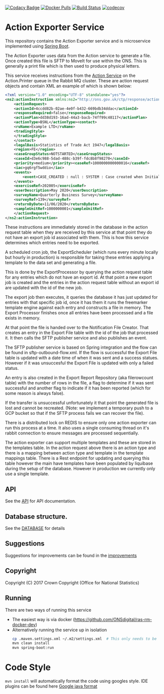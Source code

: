 [![Codacy Badge](https://api.codacy.com/project/badge/Grade/5c09319b89ca4d0f8d9b88ed11c936e4)](https://www.codacy.com/app/sdcplatform/rm-actionexporter-service?utm_source=github.com&amp;utm_medium=referral&amp;utm_content=ONSdigital/rm-actionexporter-service&amp;utm_campaign=Badge_Grade) [![Docker Pulls](https://img.shields.io/docker/pulls/sdcplatform/actionexportersvc.svg)]()
[![Build Status](https://travis-ci.org/ONSdigital/rm-actionexporter-service.svg?branch=master)](https://travis-ci.org/ONSdigital/rm-actionexporter-service)
[![codecov](https://codecov.io/gh/ONSdigital/rm-actionexporter-service/branch/master/graph/badge.svg)](https://codecov.io/gh/ONSdigital/rm-actionexporter-service)

# Action Exporter Service
This repository contains the Action Exporter service and is microservice implemented using [Spring Boot](http://projects.spring.io/spring-boot/).

The Action Exporter uses data from the Action service to generate a file. Once created this file is SFTP to MoveIt for 
use within the ONS. This is generally a print file which is then used to produce physical letters.

This service receives instructions from the [Action Service](https://github.com/ONSdigital/rm-action-service) on the 
Action.Printer queue in the Rabbit MQ cluster. These are action request objects and contain XML an example of which is shown below:

```xml
<?xml version="1.0" encoding="UTF-8" standalone="yes"?>
<ns2:actionInstruction xmlns:ns2="http://ons.gov.uk/ctp/response/action/message/instruction">
    <actionRequest>
    <actionId>4ccdd82b-02ae-4e0f-b432-669bdb34ddac</actionId>
    <responseRequired>false</responseRequired>
    <actionPlan>dd38d193-16ad-44a3-bacb-74ff99c48117</actionPlan>
    <actionType>BSNL</actionType><contact>
    <ruName>Example LTD</ruName>
    <tradingStyle>  
    </tradingStyle>
    </contact>
    <legalBasis>Statistics of Trade Act 1947</legalBasis>
    <region>FE</region>
    <caseGroupStatus>NOTSTARTED</caseGroupStatus>
    <caseId>d3e6c988-5dad-488c-b39f-fdc8b8f98270</caseId>
    <priority>medium</priority><caseRef>1000000000000016</caseRef>
    <iac>gq6rgf5wddio</iac>
    <events>
        <event>CASE_CREATED : null : SYSTEM : Case created when Initial creation of case</event>
    </events>
    <exerciseRef>202005</exerciseRef>
    <userDescription>May 2020</userDescription>
    <surveyName>Quarterly Business Survey</surveyName>
    <surveyRef>139</surveyRef>
    <returnByDate>11/06/2020</returnByDate>
    <sampleUnitRef>1000000001</sampleUnitRef>
    </actionRequest>
</ns2:actionInstruction>
```

These instructions are immediately stored in the database in the action request table when they are received by this service
at that point they do not have an export job id associated with them. This is how this service determines which entries
need to be exported.

A scheduled cron job, the ExportScheduler (which runs every minute locally but hourly in production) is responsible 
for taking these entries applying a template to the data set and generating a file. 

This is done by the ExportProcessor by querying the action request table for any entries which do not have an export id. 
At that point a new export job is created and the entries in the action request table without an export id are updated 
with the id of the new job.
 
The export job then executes, it queries the database it has just updated for entries with that specific job id, once it 
has them it runs the freemarker template engine against each entry and constructs a file in memory. The Export Processor 
finishes once all entries have been processed and a file exists in memory.

At that point the file is handed over to the Notification File Creator. That creates an entry in the Export File table 
with the id of the job that processed it. It then calls the SFTP publisher service and also publishes an event.

The SFTP publisher service is based on Spring integration and the flow can be found in sftp-outbound-flow.xml. If the flow is 
successful the Export File table is updated with a date time of when it was sent and a success statues. However if it was 
unsuccesful the Export File is updated with only a failed status. 

An entry is also created in the Export Report Repository (aka filerowcount table) with the number of rows in the file, 
a flag to determine if it was sent successful and another flag to indicate if it has been reported (which for some reason
 is always false). 
 
If the transfer is unsuccessful unfortunately it that point the generated file is lost and cannot be recreated. (Note: 
we implement a temporary push to a GCP bucket so that if the SFTP process fails we can recover the file).

There is a distributed lock on REDIS to ensure only one action exporter can run this process at a time. It also uses a 
single consuming thread on it's rabbit connection to ensure messages are processed sequentially.

The action exporter can support multiple templates and these are stored in the templates table. In the action request above 
there is an action type and there is a mapping between action type and template in the template mappings table. There is 
a Rest endpoint for updating and querying this table however the main have templates have been populated by liquibase during
the setup of the database. However in production we currently only use a single template.

## API
See the [API](openapi.yaml) for API documentation.

## Database structure.
See the [DATABASE](DATABASE.md) for details

## Suggestions
Suggestions for improvements can be found in the [improvements](IMPROVEMENTS.md)

## Copyright
Copyright (C) 2017 Crown Copyright (Office for National Statistics)

## Running

There are two ways of running this service

* The easiest way is via docker (https://github.com/ONSdigital/ras-rm-docker-dev)
* Alternatively running the service up in isolation
    ```bash
    cp .maven.settings.xml ~/.m2/settings.xml  # This only needs to be done once to set up mavens settings file
    mvn clean install
    mvn spring-boot:run
    ```
# Code Style
`mvn install` will automatically format the code using googles style. IDE plugins can be found here [Google java format](https://github.com/google/google-java-format#intellij)
 
